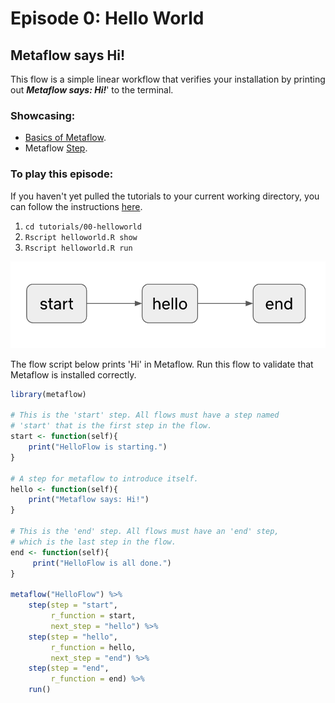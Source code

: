 # Episode 0: Hello World

## Metaflow says Hi!

This flow is a simple linear workflow that verifies your installation by printing out _**Metaflow says: Hi!**_' to the terminal.

### Showcasing:

- [Basics of Metaflow](../../../metaflow/basics.md).
- Metaflow [Step](../../../metaflow/basics#linear).

### To play this episode:

If you haven't yet pulled the tutorials to your current working directory, you can follow the instructions [here](../#pull-tutorials).

1. `cd tutorials/00-helloworld`
2. `Rscript helloworld.R show`
3. `Rscript helloworld.R run`

![](/assets/tutorial-episode-0.png)

The flow script below prints 'Hi' in Metaflow. Run this flow to validate that Metaflow is installed correctly.

```r title="helloworld.R"
library(metaflow)

# This is the 'start' step. All flows must have a step named
# 'start' that is the first step in the flow.
start <- function(self){
    print("HelloFlow is starting.")
}

# A step for metaflow to introduce itself.
hello <- function(self){
    print("Metaflow says: Hi!")
}

# This is the 'end' step. All flows must have an 'end' step,
# which is the last step in the flow.
end <- function(self){
     print("HelloFlow is all done.")
}

metaflow("HelloFlow") %>%
    step(step = "start",
         r_function = start,
         next_step = "hello") %>%
    step(step = "hello",
         r_function = hello,
         next_step = "end") %>%
    step(step = "end",
         r_function = end) %>%
    run()
```
